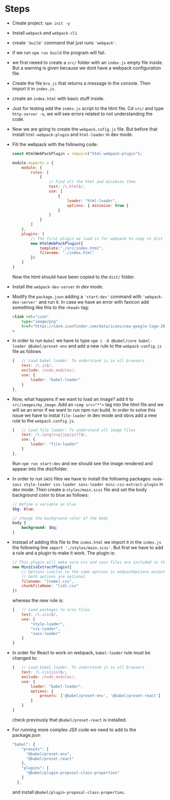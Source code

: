 # Steps

* Create project: ```npm init -y```

* Install ```webpack``` and ```webpack-cli```

* create ```'build'``` command that just runs ```'webpack'```.

* if we run ```npm run build``` the program will fail.

* we first neeed to create a ```src/``` folder with an ```index.js``` empty file inside. But a warning is given because we dont have a webpack configuration file.

* Create the file ```bro.js``` that returns a message in the console. Then import it in ```index.js```.

* create an ```index.html``` with basic stuff inside.

* Just for testing add the ```index.js``` script to the html file. Cd ```src/``` and type ```http-server -o```, we will see errors related to not understanding the code.

* Now we are going to create the ```webpack.cofig.js``` file. But before that install ```html-webpack-plugin``` and ```html-loader``` in dev mode.

* Fill the webpack with the following code:

    ``` js
    const HtmlWebPackPlugin = require("html-webpack-plugin");

    module.exports = {
        module: {
            rules: [
                {
                    // Find all the html and minimize them
                    test: /\.html$/,
                    use: [
                        {
                            loader: "html-loader",
                            options: { minimize: true }
                        }
                    ]
                }
            ]
        },
        plugins: [
            // The first plugin we load is for webpack to copy to dist the html file
            new HtmlWebPackPlugin({
                template:"./src/index.html",
                filename: "./index.html"
            })
        ]
    }
    ```

    Now the html should have been copied to the ```dist/``` folder.

* Install the ```webpack-dev-server``` in dev mode.

* Modify the ```package.json```  adding a ```'start:dev'``` command with ```'webpack-dev-server'``` and run it. In case we have an error with favicon add something like this to the ```<head>``` tag:

    ``` html
    <link rel="icon"
        type="image/png"
        href="https://cdn4.iconfinder.com/data/icons/new-google-logo-2015/400 new-google-favicon-512.png"
    >
    ```

* In order to run ```Babel``` we have to type ```npm i -D @babel/core babel-loader @babel/preset-env``` and add a new rule to the ```webpack-config.js``` file as follows

    ```js
    {   // Load babel loader. To understand js in all browsers
        test: /\.js$/,
        exclude: /node_modules/,
        use: {
            loader: "babel-loader"
        }
    },
    ```

* Now, what happens if we want to load an image? add it to ```src/images/my_image```. Add an ```<img src="*">``` tag into the html file and we will se an error if we want to run npm run build. In order to solve this issue we have to instal ```file-loader``` in dev mode and obvs add a new rule to the ```webpack.config.js```.

    ```js
    {   // Load file loader. To understand all image files
        test: /\.(png|svg|jpg|gif)$/,
        use: {
            loader: "file-loader"
        }
    },
    ```

    Run ```npm run start:dev``` and we should see  the image rendered and appear into the dist/folder.

* In order to run ```SASS``` files we have to install the following packages: ```node-sass style-loader css-loader sass-loader mini-css-extract-plugin``` in dev mode. Then create a ```styles/main.scss``` file and set the body background color to blue as follows:

    ```scss
    // Define a variable as blue
    $bg: blue;

    // change the background color of the body
    body {
        background: $bg;
    }
    ```

* Instead of adding this file to the ```index.html``` we import it in the ```index.js``` the following line ```import './styles/main.scss'```.
But first we have to add a rule and a plugin to make it work. The plugin is:

    ```js
    // This plugin will make sure css and sass files are included in the production build
    new MiniCssExtractPlugin({
        // Options similar to the same options in webpackOptions.output
        // both options are optional
        filename: "[name].css",
        chunkFileName: "[id].css"
    })
    ```

    whereas the new rule is:

    ```js
    {   // Load packages to scss files
        test: /\.scss$/,
        use: [
            "style-loader",
            "css-loader",
            "sass-loader"
        ]
    }
    ```

* In order for React to work on webpack, ```babel-loader``` rule must be changed to:

    ```js
    {   // Load babel loader. To understand js in all browsers
        test: /\.(js|jsx)$/,
        exclude: /node_modules/,
        use: {
            loader: "babel-loader",
            options: {
                presets: ['@babel/preset-env', '@babel/preset-react']
            }
        }
    }
    ```

    check previously that ```@babel/preset-react``` is installed. 

* For running more complex JSX code we need to add to the package.json

    ```js
    "babel": {
        "presets": [
          "@babel/preset-env",
          "@babel/preset-react"
        ],
        "plugins": [
          "@babel/plugin-proposal-class-properties"
        ]
      },
    ```

    and install ```@babel/plugin-proposal-class-properties```.